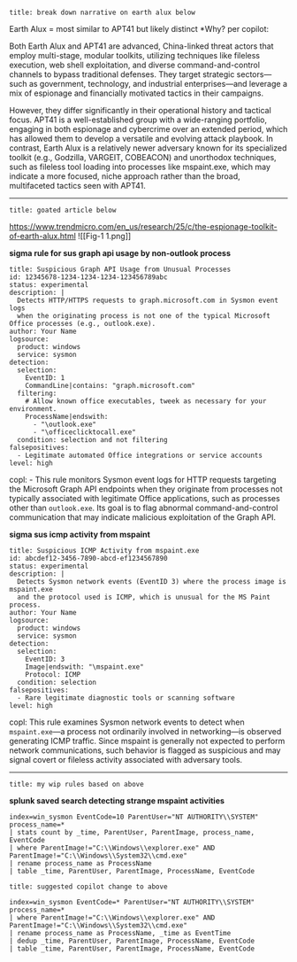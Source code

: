 ```ad-note

title: break down narrative on earth alux below
```
Earth Alux = most similar to APT41 but likely distinct
*Why? per copilot:

Both Earth Alux and APT41 are advanced, China-linked threat actors that employ multi-stage, modular toolkits, utilizing techniques like fileless execution, web shell exploitation, and diverse command-and-control channels to bypass traditional defenses. They target strategic sectors—such as government, technology, and industrial enterprises—and leverage a mix of espionage and financially motivated tactics in their campaigns.

However, they differ significantly in their operational history and tactical focus. APT41 is a well-established group with a wide-ranging portfolio, engaging in both espionage and cybercrime over an extended period, which has allowed them to develop a versatile and evolving attack playbook. In contrast, Earth Alux is a relatively newer adversary known for its specialized toolkit (e.g., Godzilla, VARGEIT, COBEACON) and unorthodox techniques, such as fileless tool loading into processes like mspaint.exe, which may indicate a more focused, niche approach rather than the broad, multifaceted tactics seen with APT41.


---

```ad-example
title: goated article below
```
https://www.trendmicro.com/en_us/research/25/c/the-espionage-toolkit-of-earth-alux.html
![[Fig-1 1.png]]




**sigma rule for sus graph api usage by non-outlook process**
```sigma
title: Suspicious Graph API Usage from Unusual Processes
id: 12345678-1234-1234-1234-123456789abc
status: experimental
description: |
  Detects HTTP/HTTPS requests to graph.microsoft.com in Sysmon event logs
  when the originating process is not one of the typical Microsoft Office processes (e.g., outlook.exe).
author: Your Name
logsource:
  product: windows
  service: sysmon
detection:
  selection:
    EventID: 1
    CommandLine|contains: "graph.microsoft.com"
  filtering:
    # Allow known office executables, tweek as necessary for your environment.
    ProcessName|endswith:
      - "\outlook.exe"
      - "\officeclicktocall.exe"
  condition: selection and not filtering
falsepositives:
  - Legitimate automated Office integrations or service accounts
level: high

```
copl: - This rule monitors Sysmon event logs for HTTP requests targeting the Microsoft Graph API endpoints when they originate from processes not typically associated with legitimate Office applications, such as processes other than `outlook.exe`. Its goal is to flag abnormal command-and-control communication that may indicate malicious exploitation of the Graph API.

**sigma sus icmp activity from mspaint**
```sigma
title: Suspicious ICMP Activity from mspaint.exe
id: abcdef12-3456-7890-abcd-ef1234567890
status: experimental
description: |
  Detects Sysmon network events (EventID 3) where the process image is mspaint.exe
  and the protocol used is ICMP, which is unusual for the MS Paint process.
author: Your Name
logsource:
  product: windows
  service: sysmon
detection:
  selection:
    EventID: 3
    Image|endswith: "\mspaint.exe"
    Protocol: ICMP
  condition: selection
falsepositives:
  - Rare legitimate diagnostic tools or scanning software
level: high

```
copl: This rule examines Sysmon network events to detect when `mspaint.exe`—a process not ordinarily involved in networking—is observed generating ICMP traffic. Since mspaint is generally not expected to perform network communications, such behavior is flagged as suspicious and may signal covert or fileless activity associated with adversary tools.


---

```ad-faq
title: my wip rules based on above
```
**splunk saved search detecting strange mspaint activities**
```SPL
index=win_sysmon EventCode=10 ParentUser="NT AUTHORITY\\SYSTEM" process_name=*
| stats count by _time, ParentUser, ParentImage, process_name, EventCode 
| where ParentImage!="C:\\Windows\\explorer.exe" AND ParentImage!="C:\\Windows\\System32\\cmd.exe" 
| rename process_name as ProcessName 
| table _time, ParentUser, ParentImage, ProcessName, EventCode

```

```ad-info
title: suggested copilot change to above
```

```SPL
index=win_sysmon EventCode=* ParentUser="NT AUTHORITY\\SYSTEM" process_name=*
| where ParentImage!="C:\\Windows\\explorer.exe" AND ParentImage!="C:\\Windows\\System32\\cmd.exe"
| rename process_name as ProcessName, _time as EventTime
| dedup _time, ParentUser, ParentImage, ProcessName, EventCode
| table _time, ParentUser, ParentImage, ProcessName, EventCode
```
